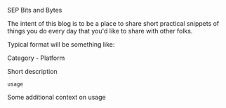 
SEP Bits and Bytes

The intent of this blog is to be a place to share short practical snippets of things you do every day that you'd like to share with other folks.

Typical format will be something like:

Category - Platform

Short description

    usage

Some additional context on usage

